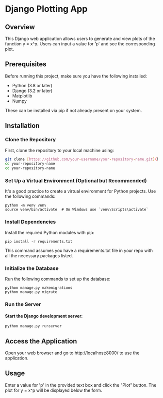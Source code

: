 # Django Plotting App

## Overview
This Django web application allows users to generate and view plots of the function y = x^p. Users can input a value for 'p' and see the corresponding plot.

## Prerequisites
Before running this project, make sure you have the following installed:

- Python (3.8 or later)
- Django (3.2 or later)
- Matplotlib
- Numpy

These can be installed via pip if not already present on your system.

## Installation

### Clone the Repository
First, clone the repository to your local machine using:

```bash
git clone [https://github.com/your-username/your-repository-name.git](https://github.com/Chesta0703/function_plotter.git)
cd your-repository-name
cd your-repository-name
```

### Set Up a Virtual Environment (Optional but Recommended)

It's a good practice to create a virtual environment for Python projects. Use the following commands:

```
python -m venv venv
source venv/bin/activate  # On Windows use `venv\Scripts\activate`
```
### Install Dependencies

Install the required Python modules with pip:
 ```
pip install -r requirements.txt

```
This command assumes you have a requirements.txt file in your repo with all the necessary packages listed.

### Initialize the Database

Run the following commands to set up the database:
```
python manage.py makemigrations
python manage.py migrate
```

### Run the Server

#### Start the Django development server:



```
python manage.py runserver
```

## Access the Application

Open your web browser and go to http://localhost:8000/ to use the application.

## Usage
Enter a value for 'p' in the provided text box and click the "Plot" button. The plot for y = x^p will be displayed below the form.
